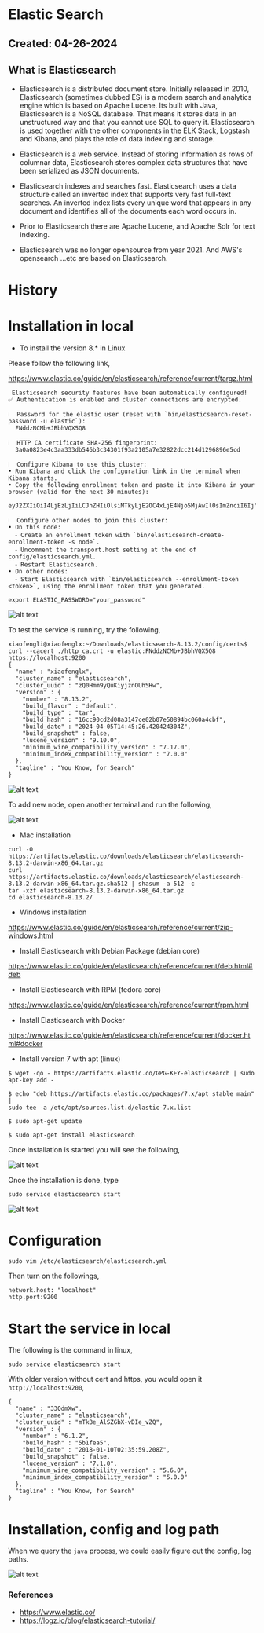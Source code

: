 # Elastic Search

## Created: 04-26-2024

## What is Elasticsearch

* Elasticsearch is a distributed document store. 
Initially released in 2010, Elasticsearch (sometimes dubbed ES) is a modern search and analytics engine which is based on Apache Lucene. 
Its built with Java, Elasticsearch is a NoSQL database. That means it stores data in an unstructured way and that you cannot use SQL to query it. Elasticsearch is used together with the other components in the ELK Stack, Logstash and Kibana, and plays the role of data indexing and storage. 

* Elasticsearch is a web service. Instead of storing information as rows of columnar data, Elasticsearch stores complex data structures that have been serialized as JSON documents.

* Elasticsearch indexes and searches fast. Elasticsearch uses a data structure called an inverted index that supports very fast full-text searches. An inverted index lists every unique word that appears in any document and identifies all of the documents each word occurs in.

* Prior to Elasticsearch there are Apache Lucene, and Apache Solr for text indexing.

* Elasticsearch was no longer opensource from year 2021. And AWS's opensearch ...etc are based on Elasticsearch.

# History


# Installation in local

* To install the version 8.* in Linux

Please follow the following link,

https://www.elastic.co/guide/en/elasticsearch/reference/current/targz.html

```
 Elasticsearch security features have been automatically configured!
✅ Authentication is enabled and cluster connections are encrypted.

ℹ️  Password for the elastic user (reset with `bin/elasticsearch-reset-password -u elastic`):
  FNddzNCMb+JBbhVQX5Q8

ℹ️  HTTP CA certificate SHA-256 fingerprint:
  3a0a0823e4c3aa333db546b3c34301f93a2105a7e32822dcc214d1296896e5cd

ℹ️  Configure Kibana to use this cluster:
• Run Kibana and click the configuration link in the terminal when Kibana starts.
• Copy the following enrollment token and paste it into Kibana in your browser (valid for the next 30 minutes):
  eyJ2ZXIiOiI4LjEzLjIiLCJhZHIiOlsiMTkyLjE2OC4xLjE4Njo5MjAwIl0sImZnciI6IjNhMGEwODIzZTRjM2FhMzMzZGI1NDZiM2MzNDMwMWY5M2EyMTA1YTdlMzI4MjJkY2MyMTRkMTI5Njg5NmU1Y2QiLCJrZXkiOiI1Y0Q5SEk4Qk1aQzZ3SFAzbUFNMDpKQVBoRE9XelJoMkxUOUdKWTI5OFZ3In0=

ℹ️  Configure other nodes to join this cluster:
• On this node:
  ⁃ Create an enrollment token with `bin/elasticsearch-create-enrollment-token -s node`.
  ⁃ Uncomment the transport.host setting at the end of config/elasticsearch.yml.
  ⁃ Restart Elasticsearch.
• On other nodes:
  ⁃ Start Elasticsearch with `bin/elasticsearch --enrollment-token <token>`, using the enrollment token that you generated.

export ELASTIC_PASSWORD="your_password"
```
![alt text](../images/elasticsearch/es0.png)

To test the service is running, try the following,

```
xiaofengli@xiaofenglx:~/Downloads/elasticsearch-8.13.2/config/certs$ curl --cacert ./http_ca.crt -u elastic:FNddzNCMb+JBbhVQX5Q8  https://localhost:9200 
{
  "name" : "xiaofenglx",
  "cluster_name" : "elasticsearch",
  "cluster_uuid" : "zQ0Hmm9yQuKiyjznOUh5Hw",
  "version" : {
    "number" : "8.13.2",
    "build_flavor" : "default",
    "build_type" : "tar",
    "build_hash" : "16cc90cd2d08a3147ce02b07e50894bc060a4cbf",
    "build_date" : "2024-04-05T14:45:26.420424304Z",
    "build_snapshot" : false,
    "lucene_version" : "9.10.0",
    "minimum_wire_compatibility_version" : "7.17.0",
    "minimum_index_compatibility_version" : "7.0.0"
  },
  "tagline" : "You Know, for Search"
}

```

![alt text](../images/elasticsearch/es2.png)

To add new node, open another terminal and run the following,

![alt text](../images/elasticsearch/es1.png)

* Mac installation

```
curl -O https://artifacts.elastic.co/downloads/elasticsearch/elasticsearch-8.13.2-darwin-x86_64.tar.gz
curl https://artifacts.elastic.co/downloads/elasticsearch/elasticsearch-8.13.2-darwin-x86_64.tar.gz.sha512 | shasum -a 512 -c - 
tar -xzf elasticsearch-8.13.2-darwin-x86_64.tar.gz
cd elasticsearch-8.13.2/ 
```

* Windows installation

https://www.elastic.co/guide/en/elasticsearch/reference/current/zip-windows.html

* Install Elasticsearch with Debian Package (debian core)

https://www.elastic.co/guide/en/elasticsearch/reference/current/deb.html#deb

* Install Elasticsearch with RPM (fedora core)

https://www.elastic.co/guide/en/elasticsearch/reference/current/rpm.html

* Install Elasticsearch with Docker

https://www.elastic.co/guide/en/elasticsearch/reference/current/docker.html#docker

* Install version 7 with apt (linux)

```
$ wget -qo - https://artifacts.elastic.co/GPG-KEY-elasticsearch | sudo apt-key add -
```

```
$ echo "deb https://artifacts.elastic.co/packages/7.x/apt stable main" |
sudo tee -a /etc/apt/sources.list.d/elastic-7.x.list
```

`$ sudo apt-get update`

`$ sudo apt-get install elasticsearch`

Once installation is started you will see the following,

![alt text](../images/elasticsearch/es4.png)

Once the installation is done, type

`sudo service elasticsearch start`

![alt text](../images/elasticsearch/es5.png)

# Configuration

`sudo vim /etc/elasticsearch/elasticsearch.yml`

Then turn on the followings,

```
network.host: "localhost"
http.port:9200
```

# Start the service in local

The following is the command in linux,

`sudo service elasticsearch start`

With older version without cert and https, you would open it `http://localhost:9200`,

```
{
  "name" : "33QdmXw",
  "cluster_name" : "elasticsearch",
  "cluster_uuid" : "mTkBe_AlSZGbX-vDIe_vZQ",
  "version" : {
    "number" : "6.1.2",
    "build_hash" : "5b1fea5",
    "build_date" : "2018-01-10T02:35:59.208Z",
    "build_snapshot" : false,
    "lucene_version" : "7.1.0",
    "minimum_wire_compatibility_version" : "5.6.0",
    "minimum_index_compatibility_version" : "5.0.0"
  },
  "tagline" : "You Know, for Search"
}
```

# Installation, config and log path

When we query the `java` process, we could easily figure out the config, log paths.

![alt text](../images/elasticsearch/es3.png)


### References

* https://www.elastic.co/
* https://logz.io/blog/elasticsearch-tutorial/